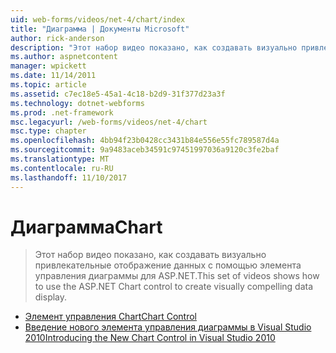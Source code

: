 ```yaml
---
uid: web-forms/videos/net-4/chart/index
title: "Диаграмма | Документы Microsoft"
author: rick-anderson
description: "Этот набор видео показано, как создавать визуально привлекательные отображение данных с помощью элемента управления диаграммы для ASP.NET."
ms.author: aspnetcontent
manager: wpickett
ms.date: 11/14/2011
ms.topic: article
ms.assetid: c7ec18e5-45a1-4c18-b2d9-31f377d23a3f
ms.technology: dotnet-webforms
ms.prod: .net-framework
msc.legacyurl: /web-forms/videos/net-4/chart
msc.type: chapter
ms.openlocfilehash: 4bb94f23b0428cc3431b84e556e55fc789587d4a
ms.sourcegitcommit: 9a9483aceb34591c97451997036a9120c3fe2baf
ms.translationtype: MT
ms.contentlocale: ru-RU
ms.lasthandoff: 11/10/2017
---
```

<a name="chart"></a><span data-ttu-id="78703-103">Диаграмма</span><span class="sxs-lookup"><span data-stu-id="78703-103">Chart</span></span>
====================
> <span data-ttu-id="78703-104">Этот набор видео показано, как создавать визуально привлекательные отображение данных с помощью элемента управления диаграммы для ASP.NET.</span><span class="sxs-lookup"><span data-stu-id="78703-104">This set of videos shows how to use the ASP.NET Chart control to create visually compelling data display.</span></span>


- [<span data-ttu-id="78703-105">Элемент управления Chart</span><span class="sxs-lookup"><span data-stu-id="78703-105">Chart Control</span></span>](aspnet-4-quick-hit-chart-control.md)
- [<span data-ttu-id="78703-106">Введение нового элемента управления диаграммы в Visual Studio 2010</span><span class="sxs-lookup"><span data-stu-id="78703-106">Introducing the New Chart Control in Visual Studio 2010</span></span>](aspnet-4-how-do-i-introducing-the-new-chart-control-in-visual-studio-2010.md)
